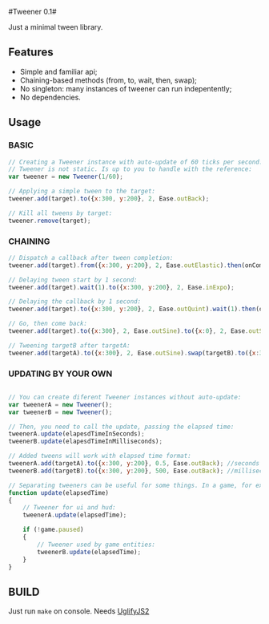 #Tweener 0.1#

Just a minimal tween library.

## Features ##
- Simple and familiar api;
- Chaining-based methods (from, to, wait, then, swap);
- No singleton: many instances of tweener can run indepentently;
- No dependencies.

## Usage ##

### BASIC ###

```javascript
// Creating a Tweener instance with auto-update of 60 ticks per second.
// Tweener is not static. Is up to you to handle with the reference: 
var tweener = new Tweener(1/60);

// Applying a simple tween to the target:
tweener.add(target).to({x:300, y:200}, 2, Ease.outBack);

// Kill all tweens by target:
tweener.remove(target);
```

### CHAINING ###
```javascript
// Dispatch a callback after tween completion: 
tweener.add(target).from({x:300, y:200}, 2, Ease.outElastic).then(onCompleteMethod);

// Delaying tween start by 1 second:
tweener.add(target).wait(1).to({x:300, y:200}, 2, Ease.inExpo);

// Delaying the callback by 1 second:
tweener.add(target).to({x:300, y:200}, 2, Ease.outQuint).wait(1).then(onCompleteMethod);

// Go, then come back:
tweener.add(target).to({x:300}, 2, Ease.outSine).to({x:0}, 2, Ease.outSine);

// Tweening targetB after targetA:
tweener.add(targetA).to({x:300}, 2, Ease.outSine).swap(targetB).to({x:300}, 2, Ease.outSine);
```

### UPDATING BY YOUR OWN ###
```javascript

// You can create diferent Tweener instances without auto-update:
var tweenerA = new Tweener();
var tweenerB = new Tweener();

// Then, you need to call the update, passing the elapsed time: 
tweenerA.update(elapesdTimeInSeconds);
tweenerB.update(elapesdTimeInMilliseconds);

// Added tweens will work with elapsed time format:
tweenerA.add(targetA).to({x:300, y:200}, 0.5, Ease.outBack); //seconds
tweenerB.add(targetB).to({x:300, y:200}, 500, Ease.outBack); //milliseconds

// Separating tweeners can be useful for some things. In a game, for example:
function update(elapsedTime)
{
	// Tweener for ui and hud:
	tweenerA.update(elapsedTime);

	if (!game.paused)
	{
		// Tweener used by game entities:
		tweenerB.update(elapsedTime);
	}
}

```

## BUILD ##

Just run ```make``` on console. Needs [UglifyJS2](https://github.com/mishoo/UglifyJS2)